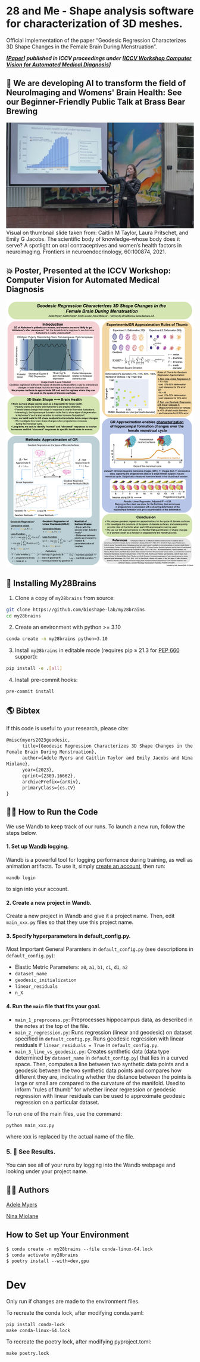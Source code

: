 # 28 and Me - Shape analysis software for characterization of 3D meshes. #

Official implementation of the paper “Geodesic Regression Characterizes 3D Shape Changes in the Female Brain During Menstruation”.

***[[Paper](https://arxiv.org/abs/2309.16662)] published in ICCV proceedings under [[ICCV Workshop Computer Vision for Automated Medical Diagnosis](https://cvamd2023.github.io/)]***

## 🎤 We are developing AI to transform the field of NeuroImaging and Womens' Brain Health: See our Beginner-Friendly Public Talk at Brass Bear Brewing ##

[![BBB Talk](/images/bbb_thumbnail.png)](https://youtu.be/BsdNQUcwb1M)
Visual on thumbnail slide taken from: Caitlin M Taylor, Laura Pritschet, and Emily G Jacobs. The scientific body of knowledge–whose body does it serve? A spotlight on oral contraceptives and women’s health factors in neuroimaging. Frontiers in neuroendocrinology, 60:100874, 2021.

## 💥 Poster, Presented at the ICCV Workshop: Computer Vision for Automated Medical Diagnosis ##
![BBB Talk](/images/Adele_Myers_poster.png)

## 🤖 Installing My28Brains

1. Clone a copy of `my28brains` from source:
```bash
git clone https://github.com/bioshape-lab/my28brains
cd my28brains
```
2. Create an environment with python >= 3.10
```bash
conda create -n my28brains python=3.10
```
3. Install `my28brains` in editable mode (requires pip ≥ 21.3 for [PEP 660](https://peps.python.org/pep-0610/) support):
```bash
pip install -e .[all]
```
4. Install pre-commit hooks:
```bash
pre-commit install
```

## 🌎 Bibtex ##
If this code is useful to your research, please cite:

```
@misc{myers2023geodesic,
      title={Geodesic Regression Characterizes 3D Shape Changes in the Female Brain During Menstruation},
      author={Adele Myers and Caitlin Taylor and Emily Jacobs and Nina Miolane},
      year={2023},
      eprint={2309.16662},
      archivePrefix={arXiv},
      primaryClass={cs.CV}
}
```

## 🏃‍♀️ How to Run the Code ##

We use Wandb to keep track of our runs. To launch a new run, follow the steps below.

#### 1. Set up [Wandb](https://wandb.ai/home) logging.

Wandb is a powerful tool for logging performance during training, as well as animation artifacts. To use it, simply [create an account](https://wandb.auth0.com/login?state=hKFo2SBNb0U4SjE0ZWN3OGZtbTlJWTRpYkNmU0dUTWZKSDk3Y6FupWxvZ2luo3RpZNkgODhWd254WW1zdG51RTREd0pWOGVKWVVzZkVOZ0dydGqjY2lk2SBWU001N1VDd1Q5d2JHU3hLdEVER1FISUtBQkhwcHpJdw&client=VSM57UCwT9wbGSxKtEDGQHIKABHppzIw&protocol=oauth2&nonce=dEZVS3dvYXFVSjdjZFFGdw%3D%3D&redirect_uri=https%3A%2F%2Fapi.wandb.ai%2Foidc%2Fcallback&response_mode=form_post&response_type=id_token&scope=openid%20profile%20email&signup=true), then run:
```
wandb login
```
to sign into your account.

#### 2. Create a new project in Wandb.

Create a new project in Wandb and give it a project name. Then, edit `main_xxx.py` files so that they use this project name.

#### 3. Specify hyperparameters in default_config.py.

Most Important General Paramters in `default_config.py` (see descriptions in `default_config.py`):

- Elastic Metric Parameters: `a0`, `a1`, `b1`, `c1`, `d1`, `a2`
- `dataset_name`
- `geodesic_initialization`
- `linear_residuals`
- `n_X`

#### 4. Run the `main` file that fits your goal.

- `main_1_preprocess.py`: Preprocesses hippocampus data, as described in the notes at the top of the file.
- `main_2_regression.py`: Runs regression (linear and geodesic) on dataset specified in `default_config.py`. Runs geodesic regression with linear residuals if `linear_residuals = True` in `default_config.py`.
- `main_3_line_vs_geodesic.py`: Creates synthetic data (data type determined by `dataset_name` in `default_config.py`) that lies in a curved space. Then, computes a line between two synthetic data points and a geodesic between the two synthetic data points and compares how different they are, indicating whether the distance between the points is large or small are compared to the curvature of the manifold. Used to inform "rules of thumb" for whether linear regression or geodesic regression with linear residuals can be used to approximate geodesic regression on a particular dataset.

To run one of the main files, use the command:
```
python main_xxx.py
```

where xxx is replaced by the actual name of the file.

### 5. 👀 See Results.

You can see all of your runs by logging into the Wandb webpage and looking under your project name.

## 👩‍🔧 Authors ##
[Adele Myers](https://ahma2017.wixsite.com/adelemyers)

[Nina Miolane](https://www.ninamiolane.com/)

## How to Set up Your Environment

```shell
$ conda create -n my28brains --file conda-linux-64.lock
$ conda activate my28brains
$ poetry install --with=dev,gpu
```

# Dev

Only run if changes are made to the environment files.

To recreate the conda lock, after modifying conda.yaml:
```shell
pip install conda-lock
make conda-linux-64.lock
```

To recreate the poetry lock, after modifying pyproject.toml:
```shell
make poetry.lock
```
